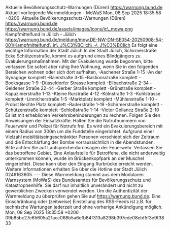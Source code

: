 Aktuelle Bevölkerungsschutz-Warnungen (Düren) https://warnung.bund.de Aktuell vorliegende Warnmeldungen - MoWaS Mon, 08 Sep 2025 18:35:58 +0200 ![]() Aktuelle Bevölkerungsschutz-Warnungen (Düren) https://warnung.bund.de https://warnung.bund.de/assets/images/icons/ic\_mowa.png Kampfmittelfund in Jülich - Jülich https://warnung.bund.de/meldung/mow.DE-NW-DN-SE054-20250908-54-001/Kampfmittelfund\_in\_J%C3%BClich\_-\_J%C3%BClich Es folgt eine wichtige Information der Stadt Jülich In der Stadt Jülich, Schirmerstraße Ecke Schützenstraße, kommt es aufgrund eines Blindgängers zu Evakuierungsmaßnahmen.
Mit der Evakuierung wurde begonnen, bitte verlassen Sie sofort aber ruhig Ihre Wohnung, wenn Sie in den folgenden Bereichen wohnen oder sich dort aufhalten,
-Aachener Straße 1-15
-An der Synagoge komplett
-Baierstraße 3-15
-Bastionsstraße komplett
-Bocksgasse 1-9
-Düsseldorfer Strasse komplett
-Ellbachstraße 2-34
-Geldener Straße 22-44
-Gerber Straße komplett
-Grünstraße komplett
-Kapuzinierstraße 1-13
-Kleine Rurstraße 4-12
-Kölnstraße 1-3
-Kuhlstrasse komplett
-Linnicherstraße 1-5
-Marktplatz komplett
-Mühlenstraße 1-10
-Probst Bechte Platz komplett
-Raderstraße 1-19
-Schirmerstraße komplett
-Schützenstraße komplett
-Schloßstraße 1-14
-Victor Gollancz Straße 2-10 Es ist mit erheblichen Verkehrsbehinderungen zu rechnen.
Folgen Sie den Anweisungen der Einsatzkräfte. Halten Sie die Notrufnummern von Feuerwehr und Polizei für Notrufe frei. Es wird ein Evakuierungsbereich mit einem Radius von 300m um die Fundstelle eingerichtet. Aufgrund einer Vielzahl mobilitätseingeschränkter Personen verschiebt sich der Zeitraum und die Entschärfung der Bombe vorraussichtlich in die Abendstunden.
Bitte achten Sie auf Lautsprecherdurchsagen der Feuerwehr.
Verlassen Sie das betroffene Gebiet. Eine Anlaufstelle für Betroffene, die nicht anderweitig unterkommen können, wurde im Brückenkopfpark an der Muschel eingerichtet. Diese kann über den Eingang Rurbrücke erreicht werden.
Weitere Informationen erhalten Sie über die Hotline der Stadt Jülich 0246163605. ---
Diese Warnmeldung stammt aus dem Modularen Warnsystem (MoWaS) des Bundesamtes für Bevölkerungsschutz und Katastrophenhilfe.
Sie darf nur inhaltlich unverändert und nicht zu gewerblichen Zwecken verwendet werden.
Um die Authentizität der Warnmeldung zu überprüfen gehen Sie auf https://warnung.bund.de.
Eine Einschränkung oder (zeitweise) Einstellung des RSS-Feeds ist z.B. für technische Wartungen jederzeit und ohne vorherige Ankündigung möglich. Mon, 08 Sep 2025 18:35:58 +0200 09b85bc27e65605a21acc068b5a6efb84f313a8298b397ede08ebf5f3e9f3833
